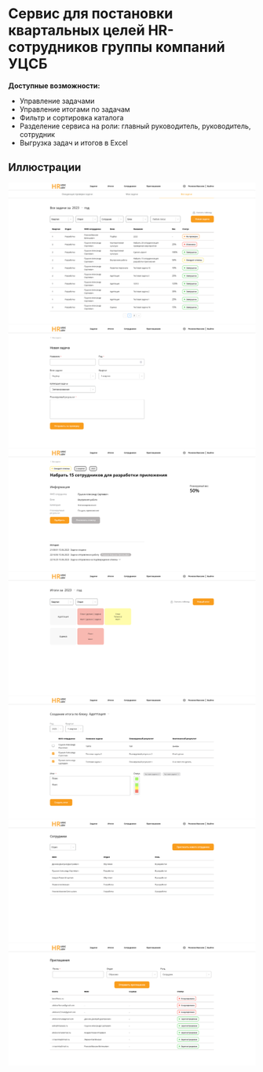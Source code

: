 # Сервис для постановки квартальных целей HR-сотрудников группы компаний УЦСБ
**Доступные возможности:**
* Управление задачами
* Управление итогами по задачам
* Фильтр и сортировка каталога
* Разделение сервиса на роли: главный руководитель, руководитель, сотрудник
* Выгрузка задач и итогов в Excel

## Иллюстрации
![Tasks](https://raw.githubusercontent.com/CatDevelop/URFU-HR-USSC/main/img/HrUsscSRC1.png "HR USSC UDV")
![New](https://raw.githubusercontent.com/CatDevelop/URFU-HR-USSC/main/img/HrUsscSRC2.png "HR USSC UDV")
![Task](https://raw.githubusercontent.com/CatDevelop/URFU-HR-USSC/main/img/HrUsscSRC3.png "HR USSC UDV")
![Results](https://raw.githubusercontent.com/CatDevelop/URFU-HR-USSC/main/img/HrUsscSRC4.png "HR USSC UDV")
![NewResult](https://raw.githubusercontent.com/CatDevelop/URFU-HR-USSC/main/img/HrUsscSRC5.png "HR USSC UDV")
![Employee](https://raw.githubusercontent.com/CatDevelop/URFU-HR-USSC/main/img/HrUsscSRC6.png "HR USSC UDV")
![Invitations](https://raw.githubusercontent.com/CatDevelop/URFU-HR-USSC/main/img/HrUsscSRC7.png "HR USSC UDV")
